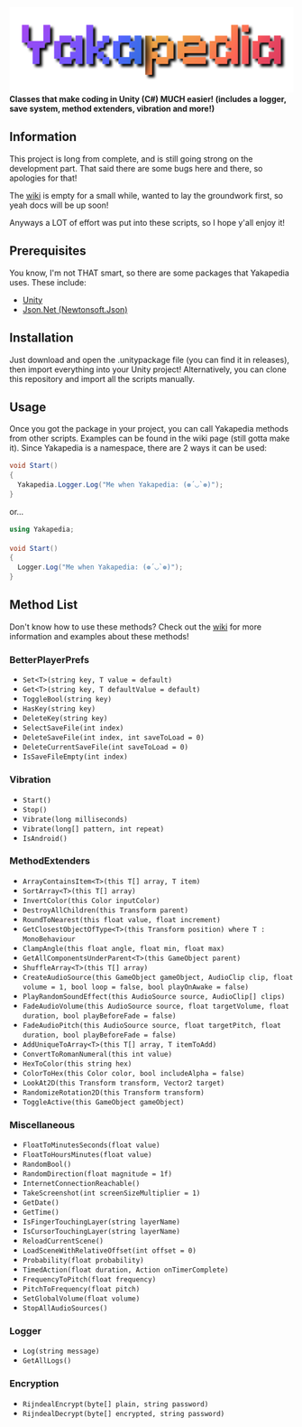 ![Yakapedia Logo](Yakapedia.png)
**Classes that make coding in Unity (C#) MUCH easier! (includes a logger, save system, method extenders, vibration and more!)**

## Information
This project is long from complete, and is still going strong on the development part. That said there are some bugs here and there, so apologies for that!

The [wiki](https://github.com/ferrondw/Yakapedia/wiki) is empty for a small while, wanted to lay the groundwork first, so yeah docs will be up soon!

Anyways a LOT of effort was put into these scripts, so I hope y'all enjoy it!

## Prerequisites
You know, I'm not THAT smart, so there are some packages that Yakapedia uses. These include:
- [Unity](https://unity.com)
- [Json.Net (Newtonsoft.Json)](https://www.newtonsoft.com/json)

## Installation
Just download and open the .unitypackage file (you can find it in releases), then import everything into your Unity project!
Alternatively, you can clone this repository and import all the scripts manually.

## Usage
Once you got the package in your project, you can call Yakapedia methods from other scripts.
Examples can be found in the wiki page (still gotta make it). Since Yakapedia is a namespace, there are 2 ways it can be used:
```cs
void Start()
{
  Yakapedia.Logger.Log("Me when Yakapedia: (❁´◡`❁)");
}
```

or...

```cs
using Yakapedia;

void Start()
{
  Logger.Log("Me when Yakapedia: (❁´◡`❁)");
}
```

## Method List
Don't know how to use these methods? Check out the [wiki](https://github.com/ferrondw/Yakapedia/wiki) for more information and examples about these methods!

### BetterPlayerPrefs
- ``Set<T>(string key, T value = default)``
- ``Get<T>(string key, T defaultValue = default)``
- ``ToggleBool(string key)``
- ``HasKey(string key)``
- ``DeleteKey(string key)``
- ``SelectSaveFile(int index)``
- ``DeleteSaveFile(int index, int saveToLoad = 0)``
- ``DeleteCurrentSaveFile(int saveToLoad = 0)``
- ``IsSaveFileEmpty(int index)``

### Vibration
- ``Start()``
- ``Stop()``
- ``Vibrate(long milliseconds)``
- ``Vibrate(long[] pattern, int repeat)``
- ``IsAndroid()``

### MethodExtenders
- ``ArrayContainsItem<T>(this T[] array, T item)``
- ``SortArray<T>(this T[] array)``
- ``InvertColor(this Color inputColor)``
- ``DestroyAllChildren(this Transform parent)``
- ``RoundToNearest(this float value, float increment)``
- ``GetClosestObjectOfType<T>(this Transform position) where T : MonoBehaviour``
- ``ClampAngle(this float angle, float min, float max)``
- ``GetAllComponentsUnderParent<T>(this GameObject parent)``
- ``ShuffleArray<T>(this T[] array)``
- ``CreateAudioSource(this GameObject gameObject, AudioClip clip, float volume = 1, bool loop = false, bool playOnAwake = false)``
- ``PlayRandomSoundEffect(this AudioSource source, AudioClip[] clips)``
- ``FadeAudioVolume(this AudioSource source, float targetVolume, float duration, bool playBeforeFade = false)``
- ``FadeAudioPitch(this AudioSource source, float targetPitch, float duration, bool playBeforeFade = false)``
- ``AddUniqueToArray<T>(this T[] array, T itemToAdd)``
- ``ConvertToRomanNumeral(this int value)``
- ``HexToColor(this string hex)``
- ``ColorToHex(this Color color, bool includeAlpha = false)``
- ``LookAt2D(this Transform transform, Vector2 target)``
- ``RandomizeRotation2D(this Transform transform)``
- ``ToggleActive(this GameObject gameObject)``

### Miscellaneous
- ``FloatToMinutesSeconds(float value)``
- ``FloatToHoursMinutes(float value)``
- ``RandomBool()``
- ``RandomDirection(float magnitude = 1f)``
- ``InternetConnectionReachable()``
- ``TakeScreenshot(int screenSizeMultiplier = 1)``
- ``GetDate()``
- ``GetTime()``
- ``IsFingerTouchingLayer(string layerName)``
- ``IsCursorTouchingLayer(string layerName)``
- ``ReloadCurrentScene()``
- ``LoadSceneWithRelativeOffset(int offset = 0)``
- ``Probability(float probability)``
- ``TimedAction(float duration, Action onTimerComplete)``
- ``FrequencyToPitch(float frequency)``
- ``PitchToFrequency(float pitch)``
- ``SetGlobalVolume(float volume)``
- ``StopAllAudioSources()``

### Logger
- ``Log(string message)``
- ``GetAllLogs()``

### Encryption
- ``RijndealEncrypt(byte[] plain, string password)``
- ``RijndealDecrypt(byte[] encrypted, string password)``